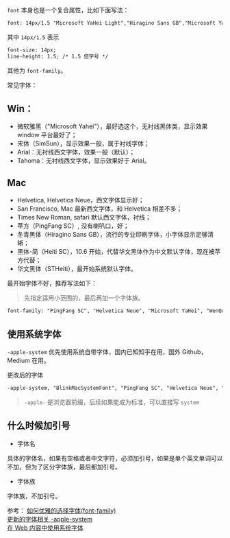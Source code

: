 `font` 本身也是一个复合属性，比如下面写法：

```html
font: 14px/1.5 "Microsoft YaHei Light","Hiragino Sans GB","Microsoft YaHei",Helvetica,Arial,sans-serif;
```

其中 `14px/1.5` 表示

```html
font-size: 14px;
line-height: 1.5; /* 1.5 倍字号 */
```

其他为 `font-family`。

常见字体：

## Win：

- 微软雅黑（"Microsoft Yahei"），最好选这个，无衬线黑体类，显示效果 window 平台最好了；
- 宋体（SimSun），显示效果一般，属于衬线字体；
- Arial：无衬线西文字体，效果一般（默认）；
- Tahoma：无衬线西文字体，显示效果好于 Arial。

## Mac

- Helvetica, Helvetica Neue，西文字体显示好；
- San Francisco, Mac 最新西文字体，和 Helvetica 相差不多；
- Times New Roman, safari 默认西文字体，衬线；
- 苹方（PingFang SC）, 没有喇叭口，好；
- 冬青黑体（Hiragino Sans GB），流行的专业印刷字体，小字体显示足够清晰；
- 黑体-简（Heiti SC），10.6 开始，代替华文黑体作为中文默认字体，现在被苹方代替；
- 华文黑体（STHeiti），最开始系统默认字体。

最开始字体不好，推荐写法如下：

> 先指定适用小范围的，最后再加一个字体族。

```html
font-family: "PingFang SC", "Helvetica Neue", "Microsoft YaHei", "WenQuanYi Micro Hei", sans-serif;
```

## 使用系统字体

`-apple-system` 优先使用系统自带字体，国内已知知乎在用，国外 Github，Medium 在用。

更改后的字体

```html
-apple-system, "BlinkMacSystemFont", "PingFang SC", "Helvetica Neue", "Microsoft YaHei", "WenQuanYi Micro Hei",sans-serif;
```

> `-apple-` 是浏览器前缀，后续如果能成为标准，可以直接写 `system`

## 什么时候加引号

- 字体名

具体的字体名，如果有空格或者中文字符，必须加引号，如果是单个英文单词可以不加，但为了区分字体族，最后都加引号。

- 字体族

字体族，不加引号。

参考：
[如何优雅的选择字体(font-family)](https://segmentfault.com/a/1190000006110417)  
[更新的字体相关 -apple-system](https://github.com/necolas/normalize.css/issues/665)  
[在 Web 内容中使用系统字体](https://csspod.com/using-the-system-font-in-web-content/)
